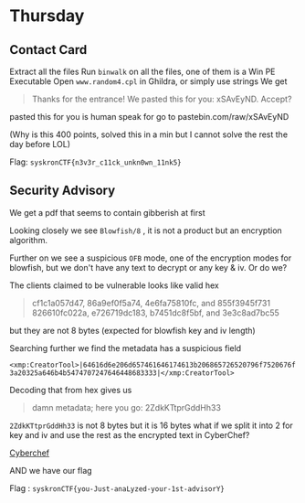 # Thursday

## Contact Card

Extract all the files
Run `binwalk` on all the files, one of them is a Win PE Executable
Open `www.random4.cpl` in Ghildra, or simply use strings
We get 

> Thanks for the entrance! We pasted this for you: xSAvEyND. Accept?

pasted this for you is human speak for go to pastebin.com/raw/xSAvEyND

(Why is this 400 points, solved this in a min but I cannot solve the rest the day before LOL)

Flag: `syskronCTF{n3v3r_c11ck_unkn0wn_11nk5}`

## Security Advisory

We get a pdf that seems to contain gibberish at first

Looking closely we see `Blowfish/8` , it is not a product but an encryption algorithm.

Further on we see a suspicious `OFB` mode, one of the encryption modes for blowfish, but we don't have any text to decrypt or any key & iv. Or do we?

The clients claimed to be vulnerable looks like valid hex
> cf1c1a057d47, 86a9ef0f5a74, 4e6fa75810fc, and 855f3945f731  
  826610fc022a, e726719dc183, b7451dc8f5bf, and 3e3c8ad7bc55

but they are not 8 bytes (expected for blowfish key and iv length)

Searching further we find the metadata has a suspicious field

`<xmp:CreatorTool>|64616d6e206d657461646174613b206865726520796f7520676f3a20325a646b4b5474707247646448683333|</xmp:CreatorTool>`

Decoding that from hex gives us

> damn metadata; here you go: 2ZdkKTtprGddHh33

`2ZdkKTtprGddHh33` is not 8 bytes but it is 16 bytes what if we split it into 2 for key and iv and use the rest as the encrypted text in CyberChef?

[Cyberchef](https://gchq.github.io/CyberChef/#recipe=Blowfish_Decrypt(%7B'option':'UTF8','string':'2ZdkKTtp'%7D,%7B'option':'UTF8','string':'rGddHh33'%7D,'OFB','Hex','Raw')&input=Y2YxYzFhMDU3ZDQ3ODZhOWVmMGY1YTc0NGU2ZmE3NTgxMGZjODU1ZjM5NDVmNzMxODI2NjEwZmMwMjJhZTcyNjcxOWRjMTgzYjc0NTFkYzhmNWJmM2UzYzhhZDdiYzU1)

AND we have our flag

Flag : `syskronCTF{you-Just-anaLyzed-your-1st-advisorY}`